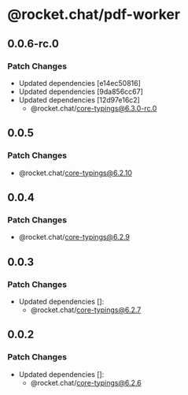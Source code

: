 # @rocket.chat/pdf-worker

## 0.0.6-rc.0

### Patch Changes

- Updated dependencies [e14ec50816]
- Updated dependencies [9da856cc67]
- Updated dependencies [12d97e16c2]
  - @rocket.chat/core-typings@6.3.0-rc.0

## 0.0.5

### Patch Changes

- @rocket.chat/core-typings@6.2.10

## 0.0.4

### Patch Changes

- @rocket.chat/core-typings@6.2.9

## 0.0.3

### Patch Changes

- Updated dependencies []:
  - @rocket.chat/core-typings@6.2.7

## 0.0.2

### Patch Changes

- Updated dependencies []:
  - @rocket.chat/core-typings@6.2.6
